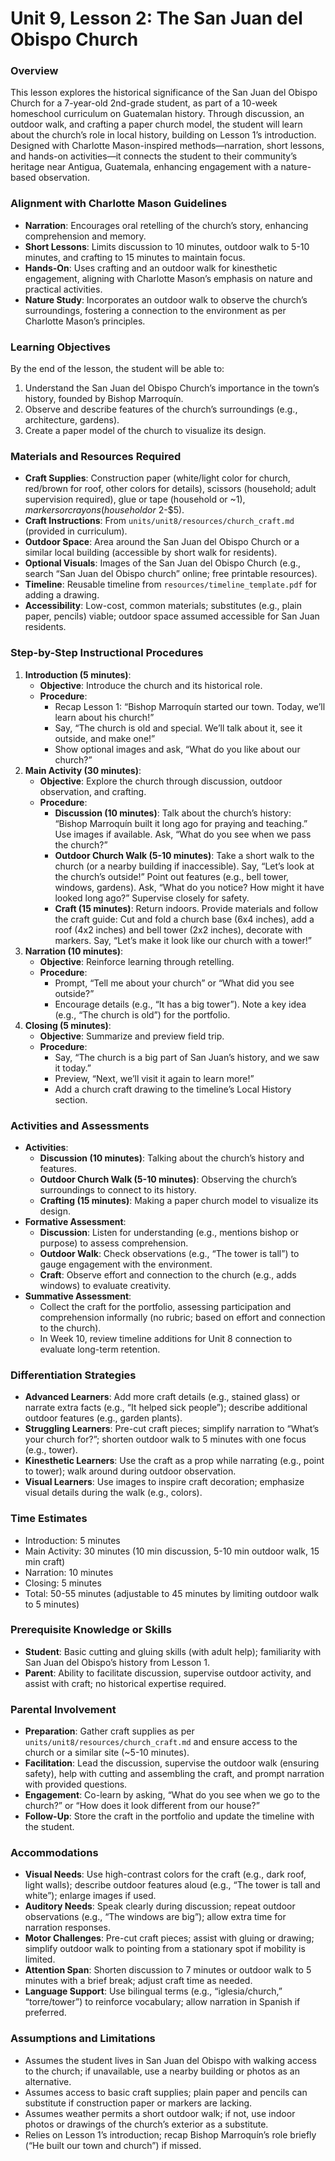 # Unit 9, Lesson 2: The San Juan del Obispo Church

### Overview
This lesson explores the historical significance of the San Juan del Obispo Church for a 7-year-old 2nd-grade student, as part of a 10-week homeschool curriculum on Guatemalan history. Through discussion, an outdoor walk, and crafting a paper church model, the student will learn about the church’s role in local history, building on Lesson 1’s introduction. Designed with Charlotte Mason-inspired methods—narration, short lessons, and hands-on activities—it connects the student to their community’s heritage near Antigua, Guatemala, enhancing engagement with a nature-based observation.

### Alignment with Charlotte Mason Guidelines
- **Narration**: Encourages oral retelling of the church’s story, enhancing comprehension and memory.
- **Short Lessons**: Limits discussion to 10 minutes, outdoor walk to 5-10 minutes, and crafting to 15 minutes to maintain focus.
- **Hands-On**: Uses crafting and an outdoor walk for kinesthetic engagement, aligning with Charlotte Mason’s emphasis on nature and practical activities.
- **Nature Study**: Incorporates an outdoor walk to observe the church’s surroundings, fostering a connection to the environment as per Charlotte Mason’s principles.

### Learning Objectives
By the end of the lesson, the student will be able to:
1. Understand the San Juan del Obispo Church’s importance in the town’s history, founded by Bishop Marroquín.
2. Observe and describe features of the church’s surroundings (e.g., architecture, gardens).
3. Create a paper model of the church to visualize its design.

### Materials and Resources Required
- **Craft Supplies**: Construction paper (white/light color for church, red/brown for roof, other colors for details), scissors (household; adult supervision required), glue or tape (household or ~$1), markers or crayons (household or ~$2-$5).
- **Craft Instructions**: From `units/unit8/resources/church_craft.md` (provided in curriculum).
- **Outdoor Space**: Area around the San Juan del Obispo Church or a similar local building (accessible by short walk for residents).
- **Optional Visuals**: Images of the San Juan del Obispo Church (e.g., search “San Juan del Obispo church” online; free printable resources).
- **Timeline**: Reusable timeline from `resources/timeline_template.pdf` for adding a drawing.
- **Accessibility**: Low-cost, common materials; substitutes (e.g., plain paper, pencils) viable; outdoor space assumed accessible for San Juan residents.

### Step-by-Step Instructional Procedures
1. **Introduction (5 minutes)**:
   - **Objective**: Introduce the church and its historical role.
   - **Procedure**:
     - Recap Lesson 1: “Bishop Marroquín started our town. Today, we’ll learn about his church!”
     - Say, “The church is old and special. We’ll talk about it, see it outside, and make one!”
     - Show optional images and ask, “What do you like about our church?”
2. **Main Activity (30 minutes)**:
   - **Objective**: Explore the church through discussion, outdoor observation, and crafting.
   - **Procedure**:
     - **Discussion (10 minutes)**: Talk about the church’s history: “Bishop Marroquín built it long ago for praying and teaching.” Use images if available. Ask, “What do you see when we pass the church?”
     - **Outdoor Church Walk (5-10 minutes)**: Take a short walk to the church (or a nearby building if inaccessible). Say, “Let’s look at the church’s outside!” Point out features (e.g., bell tower, windows, gardens). Ask, “What do you notice? How might it have looked long ago?” Supervise closely for safety.
     - **Craft (15 minutes)**: Return indoors. Provide materials and follow the craft guide: Cut and fold a church base (6x4 inches), add a roof (4x2 inches) and bell tower (2x2 inches), decorate with markers. Say, “Let’s make it look like our church with a tower!”
3. **Narration (10 minutes)**:
   - **Objective**: Reinforce learning through retelling.
   - **Procedure**:
     - Prompt, “Tell me about your church” or “What did you see outside?”
     - Encourage details (e.g., “It has a big tower”). Note a key idea (e.g., “The church is old”) for the portfolio.
4. **Closing (5 minutes)**:
   - **Objective**: Summarize and preview field trip.
   - **Procedure**:
     - Say, “The church is a big part of San Juan’s history, and we saw it today.”
     - Preview, “Next, we’ll visit it again to learn more!”
     - Add a church craft drawing to the timeline’s Local History section.

### Activities and Assessments
- **Activities**:
  - **Discussion (10 minutes)**: Talking about the church’s history and features.
  - **Outdoor Church Walk (5-10 minutes)**: Observing the church’s surroundings to connect to its history.
  - **Crafting (15 minutes)**: Making a paper church model to visualize its design.
- **Formative Assessment**:
  - **Discussion**: Listen for understanding (e.g., mentions bishop or purpose) to assess comprehension.
  - **Outdoor Walk**: Check observations (e.g., “The tower is tall”) to gauge engagement with the environment.
  - **Craft**: Observe effort and connection to the church (e.g., adds windows) to evaluate creativity.
- **Summative Assessment**:
  - Collect the craft for the portfolio, assessing participation and comprehension informally (no rubric; based on effort and connection to the church).
  - In Week 10, review timeline additions for Unit 8 connection to evaluate long-term retention.

### Differentiation Strategies
- **Advanced Learners**: Add more craft details (e.g., stained glass) or narrate extra facts (e.g., “It helped sick people”); describe additional outdoor features (e.g., garden plants).
- **Struggling Learners**: Pre-cut craft pieces; simplify narration to “What’s your church for?”; shorten outdoor walk to 5 minutes with one focus (e.g., tower).
- **Kinesthetic Learners**: Use the craft as a prop while narrating (e.g., point to tower); walk around during outdoor observation.
- **Visual Learners**: Use images to inspire craft decoration; emphasize visual details during the walk (e.g., colors).

### Time Estimates
- Introduction: 5 minutes
- Main Activity: 30 minutes (10 min discussion, 5-10 min outdoor walk, 15 min craft)
- Narration: 10 minutes
- Closing: 5 minutes
- Total: 50-55 minutes (adjustable to 45 minutes by limiting outdoor walk to 5 minutes)

### Prerequisite Knowledge or Skills
- **Student**: Basic cutting and gluing skills (with adult help); familiarity with San Juan del Obispo’s history from Lesson 1.
- **Parent**: Ability to facilitate discussion, supervise outdoor activity, and assist with craft; no historical expertise required.

### Parental Involvement
- **Preparation**: Gather craft supplies as per `units/unit8/resources/church_craft.md` and ensure access to the church or a similar site (~5-10 minutes).
- **Facilitation**: Lead the discussion, supervise the outdoor walk (ensuring safety), help with cutting and assembling the craft, and prompt narration with provided questions.
- **Engagement**: Co-learn by asking, “What do you see when we go to the church?” or “How does it look different from our house?”
- **Follow-Up**: Store the craft in the portfolio and update the timeline with the student.

### Accommodations
- **Visual Needs**: Use high-contrast colors for the craft (e.g., dark roof, light walls); describe outdoor features aloud (e.g., “The tower is tall and white”); enlarge images if used.
- **Auditory Needs**: Speak clearly during discussion; repeat outdoor observations (e.g., “The windows are big”); allow extra time for narration responses.
- **Motor Challenges**: Pre-cut craft pieces; assist with gluing or drawing; simplify outdoor walk to pointing from a stationary spot if mobility is limited.
- **Attention Span**: Shorten discussion to 7 minutes or outdoor walk to 5 minutes with a brief break; adjust craft time as needed.
- **Language Support**: Use bilingual terms (e.g., “iglesia/church,” “torre/tower”) to reinforce vocabulary; allow narration in Spanish if preferred.

### Assumptions and Limitations
- Assumes the student lives in San Juan del Obispo with walking access to the church; if unavailable, use a nearby building or photos as an alternative.
- Assumes access to basic craft supplies; plain paper and pencils can substitute if construction paper or markers are lacking.
- Assumes weather permits a short outdoor walk; if not, use indoor photos or drawings of the church’s exterior as a substitute.
- Relies on Lesson 1’s introduction; recap Bishop Marroquín’s role briefly (“He built our town and church”) if missed.

